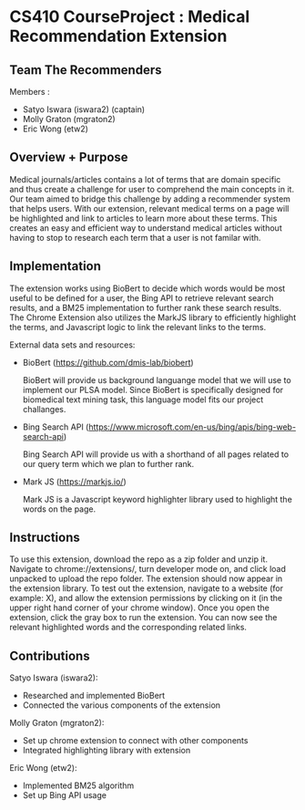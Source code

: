# CS410 CourseProject : Medical Recommendation Extension


## Team The Recommenders

Members :
* Satyo Iswara (iswara2) (captain)
* Molly Graton (mgraton2)
* Eric Wong (etw2)

## Overview + Purpose

Medical journals/articles contains a lot of terms that are domain specific and thus create a challenge for user to comprehend the main concepts in it.  Our team aimed to bridge this challenge by adding a recommender system that helps users. With our extension, relevant medical terms on a page will be highlighted and link to articles to learn more about these terms. This creates an easy and efficient way to understand medical articles without having to stop to research each term that a user is not familar with.

## Implementation

The extension works using BioBert to decide which words would be most useful to be defined for a user, the Bing API to retrieve relevant search results, and a BM25 implementation to further rank these search results. The Chrome Extension also utilizes the MarkJS library to efficiently highlight the terms, and Javascript logic to link the relevant links to the terms.

External data sets and resources:
* BioBert (https://github.com/dmis-lab/biobert)

    BioBert will provide us background languange model that we will use to implement our PLSA model.  Since BioBert is specifically designed for biomedical text mining task, this language model fits our project challanges.

* Bing Search API (https://www.microsoft.com/en-us/bing/apis/bing-web-search-api)

    Bing Search API will provide us with a shorthand of all pages related to our query term which we plan to further rank.

* Mark JS (https://markjs.io/)
    
    Mark JS is a Javascript keyword highlighter library used to highlight the words on the page. 

## Instructions

To use this extension, download the repo as a zip folder and unzip it. Navigate to chrome://extensions/, turn developer mode on, and click load unpacked to upload the repo folder. The extension should now appear in the extension library. To test out the extension, navigate to a website (for example: X), and allow the extension permissions by clicking on it (in the upper right hand corner of your chrome window). Once you open the extension, click the gray box to run the extension. You can now see the relevant highlighted words and the corresponding related links. 


## Contributions

Satyo Iswara (iswara2):
* Researched and implemented BioBert
* Connected the various components of the extension

Molly Graton (mgraton2):
* Set up chrome extension to connect with other components
* Integrated highlighting library with extension

Eric Wong (etw2):
* Implemented BM25 algorithm
* Set up Bing API usage
